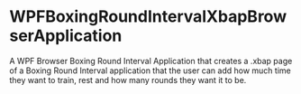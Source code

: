 # WPFBoxingRoundIntervalXbapBrowserApplication
A WPF Browser Boxing Round Interval Application that creates a .xbap page of a Boxing Round Interval application that the user can add how much time they want to train, rest and how many rounds they want it to be.

